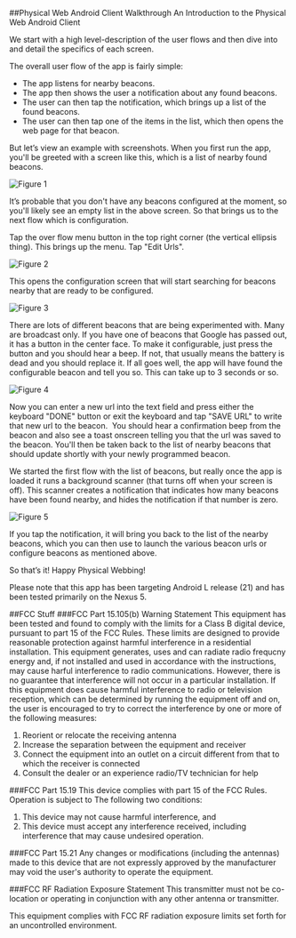 ##Physical Web Android Client Walkthrough
An Introduction to the Physical Web Android Client

We start with a high level-description of the user flows and then dive into and detail the specifics of each screen.

The overall user flow of the app is fairly simple:

* The app listens for nearby beacons.
* The app then shows the user a notification about any found beacons.
* The user can then tap the notification, which brings up a list of the found beacons.
* The user can then tap one of the items in the list, which then opens the web page for that beacon.

But let’s view an example with screenshots. When you first run the app, you'll be greeted with a screen like this, which is a list of nearby found beacons.

![Figure 1](https://raw.githubusercontent.com/google/physical-web/master/documentation/images/android_walkthrough_1.png)

It’s probable that you don't have any beacons configured at the moment, so you'll likely see an empty list in the above screen. So that brings us to the next flow which is configuration. 

Tap the over flow menu button in the top right corner (the vertical ellipsis thing). This brings up the menu. Tap "Edit Urls".

![Figure 2](https://raw.githubusercontent.com/google/physical-web/master/documentation/images/android_walkthrough_2.png)

This opens the configuration screen that will start searching for beacons nearby that are ready to be configured.

![Figure 3](https://raw.githubusercontent.com/google/physical-web/master/documentation/images/android_walkthrough_3.png)

There are lots of different beacons that are being experimented with. Many are broadcast only. If you have one of beacons that Google has passed out, it has a button in the center face. To make it configurable, just press the button and you should hear a beep. If not, that usually means the battery is dead and you should replace it. If all goes well, the app will have found the configurable beacon and tell you so. This can take up to 3 seconds or so.

![Figure 4](https://raw.githubusercontent.com/google/physical-web/master/documentation/images/android_walkthrough_4.png)

Now you can enter a new url into the text field and press either the keyboard "DONE" button or exit the keyboard and tap "SAVE URL" to write that new url to the beacon.  You should hear a confirmation beep from the beacon and also see a toast onscreen telling you that the url was saved to the beacon. You'll then be taken back to the list of nearby beacons that should update shortly with your newly programmed beacon.

We started the first flow with the list of beacons, but really once the app is loaded it runs a background scanner (that turns off when your screen is off). This scanner creates a notification that indicates how many beacons have been found nearby, and hides the notification if that number is zero.

![Figure 5](https://raw.githubusercontent.com/google/physical-web/master/documentation/images/android_walkthrough_5.png)

If you tap the notification, it will bring you back to the list of the nearby beacons, which you can then use to launch the various beacon urls or configure beacons as mentioned above.

So that’s it! Happy Physical Webbing!

Please note that this app has been targeting Android L release (21) and has been tested primarily on the Nexus 5.


##FCC Stuff
###FCC Part 15.105(b) Warning Statement
This equipment has been tested and found to comply with the limits for a Class B digital device, pursuant 
to part 15 of the FCC Rules. These limits are designed to provide reasonable protection against harmful 
interference in a residential installation. This equipment generates, uses and can radiate radio frequcny 
energy and, if not installed and used in accordance with the instructions, may cause harful interference to 
radio communications. However, there is no guarantee that interference will not occur in a particular 
installation. If this equipment does cause harmful interference to radio or television reception, which can 
be determined by running the equipment off and on, the user is encouraged to try to correct the 
interference by one or more of the following measures:

1. Reorient or relocate the receiving antenna
2. Increase the separation between the equipment and receiver
3. Connect the equipment into an outlet on a circuit different from that to which the receiver is 
connected
4. Consult the dealer or an experience radio/TV technician for help

###FCC Part 15.19
This device complies with part 15 of the FCC Rules. Operation is subject to The following two conditions: 

1. This device may not cause harmful interference, and 
2. This device must accept any interference received, including interference that may cause undesired operation.

###FCC Part 15.21
Any changes or modifications (including the antennas) made to this device that are not expressly approved by the manufacturer may void the user's authority to operate the equipment.

###FCC RF Radiation Exposure Statement
This transmitter must not be co-location or operating in conjunction with any other antenna or transmitter.

This equipment complies with FCC RF radiation exposure limits set forth for an uncontrolled environment.